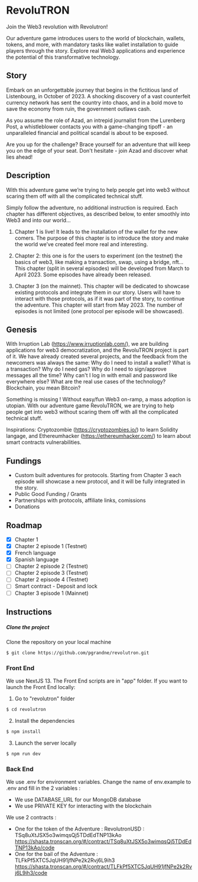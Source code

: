 # RevoluTRON
Join the Web3 revolution with Revolutron!

Our adventure game introduces users to the world of blockchain, wallets, tokens, and more, with mandatory tasks like wallet installation to guide players through the story. Explore real Web3 applications and experience the potential of this transformative technology. 

## Story

Embark on an unforgettable journey that begins in the fictitious land of Listenbourg, in October of 2023. A shocking discovery of a vast counterfeit currency network has sent the country into chaos, and in a bold move to save the economy from ruin, the government outlaws cash.

As you assume the role of Azad, an intrepid journalist from the Lurenberg Post, a whistleblower contacts you with a game-changing tipoff - an unparalleled financial and political scandal is about to be exposed.

Are you up for the challenge? Brace yourself for an adventure that will keep you on the edge of your seat. Don't hesitate - join Azad and discover what lies ahead!

## Description

With this adventure game we’re trying to help people get into web3 without scaring them off with all the complicated technical stuff.

Simply follow the adventure, no additional instruction is required. Each chapter has different objectives, as described below, to enter smoothly into Web3 and into our world...

1) Chapter 1 is live! It leads to the installation of the wallet for the new comers. The purpose of this chapter is to introduce the story and make the world we’ve created feel more real and interesting.

2) Chapter 2: this one is for the users to experiment (on the testnet) the basics of web3, like making a transaction, swap, using a bridge, nft…This chapter (split in several episodes) will be developed from March to April 2023. Some episodes have already been released.

3) Chapter 3 (on the mainnet). This chapter will be dedicated to showcase existing protocols and integrate them in our story. Users will have to interact with those protocols, as if it was part of the story, to continue the adventure. This chapter will start from May 2023. The number of episodes is not limited (one protocol per episode will be showcased).

## Genesis

With Irruption Lab (https://www.irruptionlab.com/), we are building applications for web3 democratization, and the RevoluTRON project is part of it. We have already created several projects, and the feedback from the newcomers was always the same: Why do I need to install a wallet? What is a transaction? Why do I need gas? Why do I need to sign/approve messages all the time? Why can't I log in with email and password like everywhere else? What are the real use cases of the technology? Blockchain, you mean Bitcoin?

Something is missing ! Without easy/fun Web3 on-ramp, a mass adoption is utopian.
With our adventure game RevoluTRON, we are trying to help people get into web3 without scaring them off with all the complicated technical stuff.

Inspirations: Cryptozombie (https://cryptozombies.io/) to learn Solidity langage, and Ethereumhacker (https://ethereumhacker.com/) to learn about smart contracts vulnerabilities.

## Fundings

- Custom built adventures for protocols. Starting from Chapter 3 each episode will showcase a new protocol, and it will be fully integrated in the story.
- Public Good Funding / Grants
- Partnerships with protocols, affiliate links, comissions
- Donations

## Roadmap
- [X] Chapter 1
- [X] Chapter 2 episode 1 (Testnet)
- [X] French language
- [X] Spanish language
- [ ] Chapter 2 episode 2 (Testnet)
- [ ] Chapter 2 episode 3 (Testnet)
- [ ] Chapter 2 episode 4 (Testnet)
- [ ] Smart contract - Deposit and lock 
- [ ] Chapter 3 episode 1 (Mainnet)

## Instructions
##### Clone the project
Clone the repository on your local machine
```bash
$ git clone https://github.com/pgrandne/revolutron.git
```

### Front End ###
We use NextJS 13. The Front End scripts are in "app" folder.
If you want to launch the Front End locally:

1. Go to "revolutron" folder
```bash
$ cd revolutron
```

2. Install the dependencies
```bash
$ npm install
```

3. Launch the server locally
```bash
$ npm run dev
```
### Back End ###
We use .env for environment variables. Change the name of env.example to .env and fill in the 2 variables :
   - We use DATABASE_URL for our MongoDB database
   - We use PRIVATE KEY for interacting with the blockchain

We use 2 contracts : 
   - One for the token of the Adventure : RevolutronUSD : TSq8uXtJSX5o3wimqsQj5TDdEdTNP13kAo
  https://shasta.tronscan.org/#/contract/TSq8uXtJSX5o3wimqsQj5TDdEdTNP13kAo/code
   - One for the bail of the Adventure : TLFkPf5XTC5JqUH91jfNPe2k2Rvj6L9ih3
  https://shasta.tronscan.org/#/contract/TLFkPf5XTC5JqUH91jfNPe2k2Rvj6L9ih3/code
  


